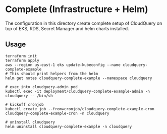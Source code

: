 # Complete (Infrastructure + Helm)

The configuration in this directory create complete setup of CloudQuery on top of EKS, RDS, Secret Manager and helm charts installed.

## Usage

```
terraform init
terraform apply
aws --region us-east-1 eks update-kubeconfig --name cloudquery-complete-example
# This should print helpers from the helm
helm get notes cloudquery-complete-example --namespace cloudquery

# exec into cloudquery-admin pod
kubectl exec -it deployment/cloudquery-complete-example-admin -n cloudquery -- /bin/sh

# kickoff cronjob
kubectl create job --from=cronjob/cloudquery-complete-example-cron cloudquery-complete-example-cron -n cloudquery

# uninstall cloudquery
helm uninstall cloudquery-complete-example -n cloudquery
```
